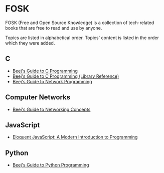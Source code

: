 # FOSK
FOSK (Free and Open Source Knowledge) is a collection of tech-related books that are free to read and use by anyone.

Topics are listed in alphabetical order. Topics' content is listed in the order which they were added.

## C
  * [Beej's Guide to C Programming](https://beej.us/guide/bgc/)
  * [Beej's Guide to C Programming (Library Reference)](https://beej.us/guide/bgclr/)
  * [Beej's Guide to Network Programming](https://beej.us/guide/bgnet/)
## Computer Networks
  * [Beej's Guide to Networking Concepts](https://beej.us/guide/bgnet0/)
## JavaScript
  * [Eloquent JavaScript: A Modern Introduction to Programming](https://eloquentjavascript.net/)
## Python
  * [Beej's Guide to Python Programming](https://beej.us/guide/bgpython/)
